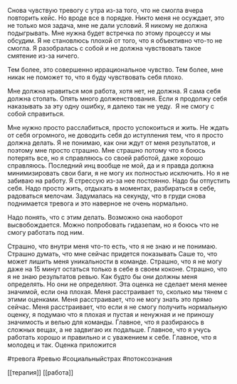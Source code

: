 Снова чувствую тревогу с утра из-за того, что не смогла вчера повторить кейс. Но вроде все в порядке. Никто меня не осуждает, это не только моя задача, мне не дали условий. Я никому не должна подыгрывать. Мне нужна будет встречка по этому процессу и мы обсудим. Я не становлюсь плохой от того, что я объективно что-то не смогла. Я разобралась с собой и не должна чувствовать такое смятение из-за ничего.

Тем более, это совершенно иррациональное чувство. Тем более, мне никак не поможет то, что я буду чувствовать себя плохо.

Мне должна нравиться моя работа, хотя нет, не должна. Я сама себя должна стопать. Опять много долженствования. Если я продолжу себя наказывать за эту одну ошибку, я далеко так не уеду.  Я не смогу с собой справиться. 

Мне нужно просто расслабиться, просто успокоиться и жить. Не ждать от себя огромного, не доводить себя до иступления тем, что я просто должна делать. Я не понимаю, как они ждут от меня результатов, и поэтому мне просто страшно. Мне страшно потому что я боюсь потерять все, но я справляюсь со своей работой, даже хорошо справляюсь. Последний инц вообще не мой, да и я правда должна минимизировать свои баги, я не могу их полностью исключить. Но я не забиваю на работу. Я стрессую из-за нее постоянно. Надо бы отпустить себя. Надо просто жить, отдыхать в моментах, разбираться в себе, радоваться мелочам. Задумалась на секунду, что в груди снова поднимается тревога и это наверное не очень нормально. 

Надо понять, что с этим делать. Возможно она наоборот высвобождается. Можно попробовать гидазепам, но я боюсь что не смогу работать под ним. 

Страшно, что внутри меня что-то есть, что я не знаю и не понимаю.  Страшно думать, что мне сейчас придется показывать Саше то, что может лишить меня уникальности в команде. Страшно, что я не могу даже на 15 минут остаться только в себе в своем коконе. Страшно, что я не знаю результатов ревью. Как будто бы они должны меня определять. Но они не определяют. Эта оценка не сделает меня менее значимой, если она плохая. Меня расстраивает то, сколько мы тянем с этими оценками. Меня расстраивает, что не могу знать это прямо сейчас. Меня расстраивает, что если я не смогу получить нормальную оценку, я подумаю что я плохая и пустая и ненужная и не приношу значимость и велью для команды. Главное, что я разбираюсь в сложных вещах, а не задвигаю их подальше. Главное, что я учусь работать хорошо и правильно и с уважением к себе. Главное, что я молодец и так. Оценка приложится

#тревога #ревью #cоциальныйстрах #потоксознания 

[[терапия]]
[[работа]]